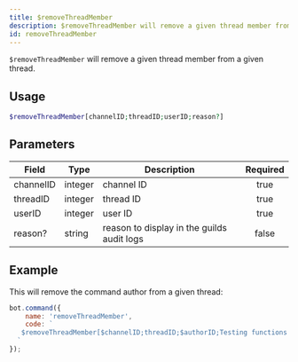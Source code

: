 ```yaml
---
title: $removeThreadMember
description: $removeThreadMember will remove a given thread member from a given thread.
id: removeThreadMember
---
```


`$removeThreadMember` will remove a given thread member from a given thread.

## Usage

```php
$removeThreadMember[channelID;threadID;userID;reason?]
```

## Parameters 

| Field     | Type    | Description                                | Required |
|-----------|---------|--------------------------------------------|:--------:|
| channelID | integer | channel ID                                 |   true   |
| threadID  | integer | thread ID                                  |   true   |
| userID    | integer | user ID                                    |   true   |
| reason?   | string  | reason to display in the guilds audit logs |  false   |

## Example

This will remove the command author from a given thread:

```javascript
bot.command({
    name: 'removeThreadMember',
    code: `
   $removeThreadMember[$channelID;threadID;$authorID;Testing functions!]
  `
});
```